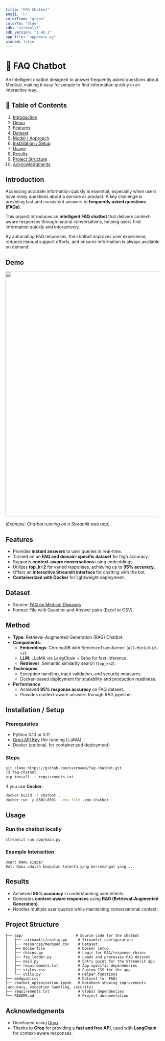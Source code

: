 ```yaml
---
title: "FAQ Chatbot"
emoji: "🤖"
colorFrom: "green"
colorTo: "blue"
sdk: "streamlit"
sdk_version: "1.48.1"
app_file: "app/main.py"
pinned: false
---
```


# 🤖 FAQ Chatbot

An intelligent chatbot designed to answer frequently asked questions about Medical, making it easy for people to find information quickly in an interactive way.


## 📑 Table of Contents
  <ol>
    <li><a href="#introduction">Introduction</a></li>
    <li><a href="#demo">Demo</a></li>
    <li><a href="#features">Features</a></li>
    <li><a href="#dataset">Dataset</a></li>
    <li><a href="#model-approach">Model / Approach</a></li>
    <li><a href="#installation-setup">Installation / Setup</a></li>
    <li><a href="#usage">Usage</a></li>
    <li><a href="#results">Results</a></li>
    <li><a href="#project-structure">Project Structure</a></li>
    <li><a href="#acknowledgments">Acknowledgments</a></li>
  </ol>


## Introduction
Accessing accurate information quickly is essential, especially when users have many questions about a service or product. A key challenge is providing fast and consistent answers to **frequently asked questions (FAQs)**.

This project introduces an **intelligent FAQ chatbot** that delivers context-aware responses through natural conversations, helping users find information quickly and interactively.

By automating FAQ responses, the chatbot improves user experience, reduces manual support efforts, and ensures information is always available on demand.


## Demo
<img src="demo.gif" width="800">  

*(Example: Chatbot running on a Streamlit web app)*




## Features
- Provides **instant answers** to user queries in real-time.  
- Trained on an **FAQ and domain-specific dataset** for high accuracy.  
- Supports **context-aware conversations** using embeddings.  
- Utilizes **top_k=2** for varied responses, achieving up to **95% accuracy**.  
- Offers an **interactive Streamlit interface** for chatting with the bot.  
- **Containerized with Docker** for lightweight deployment.  



## Dataset
- Source: [FAQ on Medical Diseases](https://www.kaggle.com/datasets/jpmiller/layoutlm?resource=download)  
- Format: File with Question and Answer pairs (Excel or CSV).



## Method
- **Type**: Retrieval-Augmented Generation (RAG) Chatbot.  
- **Components**:  
  - **Embeddings**: ChromaDB with SentenceTransformer (`all-MiniLM-L6-v2`).  
  - **LLM**: LLaMA via LangChain + Groq for fast inference.  
  - **Retriever**: Semantic similarity search (`top_k=2`).  
- **Techniques**:  
  - Exception handling, input validation, and security measures.  
  - Docker-based deployment for scalability and production readiness.  
- **Performance**:  
  - Achieved **95% response accuracy** on FAQ dataset.  
  - Provides context-aware answers through RAG pipeline.  



## Installation / Setup

### Prerequisites

* Python 3.10 or 3.11
* [Groq API Key](https://console.groq.com/home) (for running LLaMA)
* Docker (optional, for containerized deployment)

### Steps

```bash
git clone https://github.com/username/faq-chatbot.git
cd faq-chatbot
pip install -r requirements.txt
```

If you use **Docker**:

```bash
docker build -t chatbot .
docker run -p 8501:8501 --env-file .env chatbot
```


## Usage

### Run the chatbot locally

```bash
streamlit run app/main.py
```

### Example Interaction

```
User: Kamu siapa?  
Bot: Kami adalah kumpulan talenta yang bersemangat yang ...
```


## Results

* Achieved **95% accuracy** in understanding user intents.
* Generates **context-aware responses** using **RAG (Retrieval-Augmented Generation)**.
* Handles multiple user queries while maintaining conversational context.




## Project Structure

```
├── app/                        # Source code for the chatbot
│   ├── .streamlit/config.py     # Streamlit configuration
│   ├── resources/medquad.csv    # Dataset
│   ├── Dockerfile               # Docker setup
│   ├── chains.py                # Logic for RAG/response chains
│   ├── faq_loader.py            # Loads and processes FAQ dataset
│   ├── main.py                  # Entry point for the Streamlit app
│   ├── requirements.txt         # App-specific dependencies
│   ├── styles.css               # Custom CSS for the app
│   └── utils.py                 # Helper functions
├── medquad.csv                  # Dataset for FAQs
├── chatbot_optimization.ipynb   # Notebook showing improvements (accuracy, exception handling, security)
├── requirements.txt             # Global dependencies
└── README.md                    # Project documentation

```

## Acknowledgments

* Developed using [Groq](https://groq.com/).
* Thanks to **Groq** for providing a **fast and free API**, used with **LangChain** for context-aware responses.


